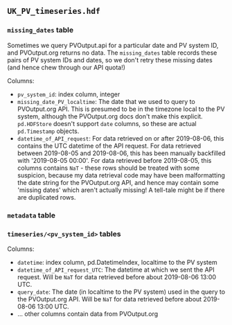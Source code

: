 ## `UK_PV_timeseries.hdf`

### `missing_dates` table

Sometimes we query PVOutput.api for a particular date and PV system ID, and PVOutput.org returns no data.  The `missing_dates` table records these pairs of PV system IDs and dates, so we don't retry these missing dates (and hence chew through our API quota!)

Columns:

- `pv_system_id`: index column, integer
- `missing_date_PV_localtime`: The date that we used to query to PVOutput.org API.  This is presumed to be in the timezone local to the PV system, although the PVOutput.org docs don't make this explicit.  `pd.HDFStore` doesn't support `date` columns, so these are actual `pd.Timestamp` objects.
- `datetime_of_API_request`: For data retrieved on or after 2019-08-06, this contains the UTC datetime of the API request.  For data retrieved between 2019-08-05 and 2019-08-06, this has been manually backfilled with '2019-08-05 00:00'.  For data retrieved before 2019-08-05, this columns contains `NaT` - these rows should be treated with some suspicion, because my data retrieval code may have been malformatting the date string for the PVOutput.org API, and hence may contain some 'missing dates' which aren't actually missing!  A tell-tale might be if there are duplicated rows.

### `metadata` table

### `timeseries/<pv_system_id>` tables

Columns:
- `datetime`: index column, pd.DatetimeIndex, localtime to the PV system
- `datetime_of_API_request_UTC`: The datetime at which we sent the API request.  Will be `NaT` for data retrieved before about 2019-08-06 13:00 UTC.
- `query_date`: The date (in localtime to the PV system) used in the query to the PVOutput.org API.  Will be `NaT` for data retrieved before about 2019-08-06 13:00 UTC.
- ... other columns contain data from PVOutput.org


